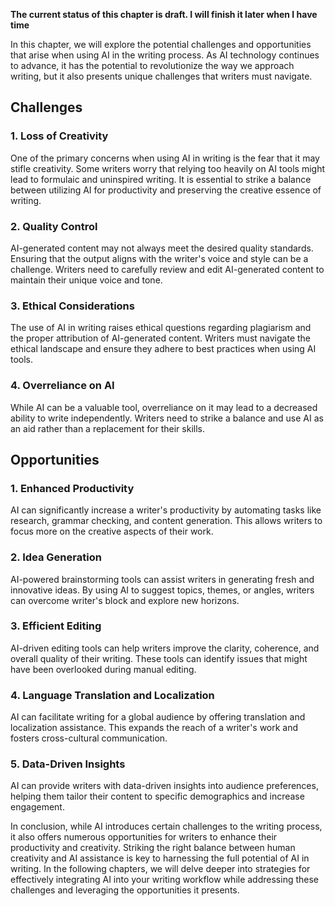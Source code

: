 **The current status of this chapter is draft. I will finish it later when I have time**

In this chapter, we will explore the potential challenges and opportunities that arise when using AI in the writing process. As AI technology continues to advance, it has the potential to revolutionize the way we approach writing, but it also presents unique challenges that writers must navigate.

Challenges
----------

### 1. **Loss of Creativity**

One of the primary concerns when using AI in writing is the fear that it may stifle creativity. Some writers worry that relying too heavily on AI tools might lead to formulaic and uninspired writing. It is essential to strike a balance between utilizing AI for productivity and preserving the creative essence of writing.

### 2. **Quality Control**

AI-generated content may not always meet the desired quality standards. Ensuring that the output aligns with the writer's voice and style can be a challenge. Writers need to carefully review and edit AI-generated content to maintain their unique voice and tone.

### 3. **Ethical Considerations**

The use of AI in writing raises ethical questions regarding plagiarism and the proper attribution of AI-generated content. Writers must navigate the ethical landscape and ensure they adhere to best practices when using AI tools.

### 4. **Overreliance on AI**

While AI can be a valuable tool, overreliance on it may lead to a decreased ability to write independently. Writers need to strike a balance and use AI as an aid rather than a replacement for their skills.

Opportunities
-------------

### 1. **Enhanced Productivity**

AI can significantly increase a writer's productivity by automating tasks like research, grammar checking, and content generation. This allows writers to focus more on the creative aspects of their work.

### 2. **Idea Generation**

AI-powered brainstorming tools can assist writers in generating fresh and innovative ideas. By using AI to suggest topics, themes, or angles, writers can overcome writer's block and explore new horizons.

### 3. **Efficient Editing**

AI-driven editing tools can help writers improve the clarity, coherence, and overall quality of their writing. These tools can identify issues that might have been overlooked during manual editing.

### 4. **Language Translation and Localization**

AI can facilitate writing for a global audience by offering translation and localization assistance. This expands the reach of a writer's work and fosters cross-cultural communication.

### 5. **Data-Driven Insights**

AI can provide writers with data-driven insights into audience preferences, helping them tailor their content to specific demographics and increase engagement.

In conclusion, while AI introduces certain challenges to the writing process, it also offers numerous opportunities for writers to enhance their productivity and creativity. Striking the right balance between human creativity and AI assistance is key to harnessing the full potential of AI in writing. In the following chapters, we will delve deeper into strategies for effectively integrating AI into your writing workflow while addressing these challenges and leveraging the opportunities it presents.
